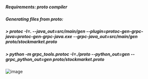 ##### Requirements: proto compiler
##### Generating files from proto: 
##### > protoc -I=. --java_out=src/main/gen --plugin=protoc-gen-grpc-java=protoc-gen-grpc-java.exe --grpc-java_out=src/main/gen proto/stockmarket.proto
##### > python -m grpc_tools.protoc -I=./proto --python_out=gen --grpc_python_out=gen proto/stockmarket.proto


![image](https://user-images.githubusercontent.com/37248877/80375050-ed3f2880-8897-11ea-9a7d-2c58e04b4020.png)
